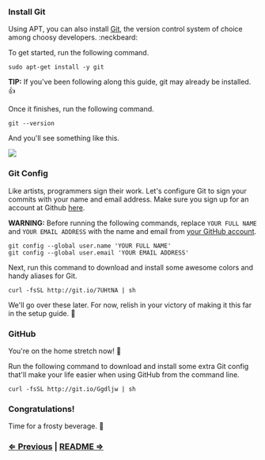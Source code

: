 ### Install Git

Using APT, you can also install [Git](http://git-scm.com/), the version control system of choice among choosy developers. :neckbeard:

To get started, run the following command.

```
sudo apt-get install -y git
```

**TIP:** If you've been following along this guide, git may already be installed. :+1:

Once it finishes, run the following command.

```
git --version
```

And you'll see something like this.

![](https://i.imgur.com/YmUQzF0.png)

### Git Config

Like artists, programmers sign their work. Let's configure Git to sign your commits with your name and email address. Make sure you sign up for an account at Github [here](https://github.com).

**WARNING:** Before running the following commands, replace `YOUR FULL NAME` and `YOUR EMAIL ADDRESS` with the name and email from [your GitHub account](https://github.com/settings/profile).

```
git config --global user.name 'YOUR FULL NAME'
git config --global user.email 'YOUR EMAIL ADDRESS'
```

Next, run this command to download and install some awesome colors and handy aliases for Git.

```
curl -fsSL http://git.io/7UHtNA | sh
```

We'll go over these later. For now, relish in your victory of making it this far in the setup guide. :tada:

### GitHub

You're on the home stretch now! :racehorse:

Run the following command to download and install some extra Git config that'll make your life easier when using GitHub from the command line.


```
curl -fsSL http://git.io/Ggdljw | sh
```

### Congratulations!

Time for a frosty beverage. :beers:


### [⇐ Previous](3_sublime_text.md) | [README ⇒](../../../../)

